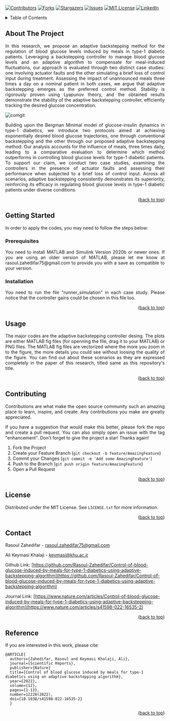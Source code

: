 <!-- Improved compatibility of back to top link: See: https://github.com/othneildrew/Best-README-Template/pull/73 -->
<a name="readme-top"></a>
<!--
*** Thanks for checking out the Best-README-Template. If you have a suggestion
*** that would make this better, please fork the repo and create a pull request
*** or simply open an issue with the tag "enhancement".
*** Don't forget to give the project a star!
*** Thanks again! Now go create something AMAZING! :D
-->



<!-- PROJECT SHIELDS -->
<!--
*** I'm using markdown "reference style" links for readability.
*** Reference links are enclosed in brackets [ ] instead of parentheses ( ).
*** See the bottom of this document for the declaration of the reference variables
*** for contributors-url, forks-url, etc. This is an optional, concise syntax you may use.
*** https://www.markdownguide.org/basic-syntax/#reference-style-links
-->
[![Contributors][contributors-shield]][contributors-url]
[![Forks][forks-shield]][forks-url]
[![Stargazers][stars-shield]][stars-url]
[![Issues][issues-shield]][issues-url]
[![MIT License][license-shield]][license-url]
[![LinkedIn][linkedin-shield]][linkedin-url]


<!-- TABLE OF CONTENTS -->
<details>
  <summary>Table of Contents</summary>
  <ol>
    <li>
      <a href="#about-the-project">About The Project</a>
    </li>
    <li>
      <a href="#getting-started">Getting Started</a>
      <ul>
        <li><a href="#prerequisites">Prerequisites</a></li>
        <li><a href="#installation">Installation</a></li>
      </ul>
    </li>
    <li><a href="#usage">Usage</a></li>
    <li><a href="#contributing">Contributing</a></li>
    <li><a href="#license">License</a></li>
    <li><a href="#contact">Contact</a></li>
    <li><a href="#Reference">Reference</a></li>
  </ol>
</details>



<!-- ABOUT THE PROJECT -->
## About The Project

<div align="justify"> In this research, we propose an adaptive backstepping method for the regulation of blood glucose levels induced by meals in type-1 diabetic patients. Leveraging a backstepping controller to manage blood glucose levels and an adaptive algorithm to compensate for meal-induced fluctuations, our approach is evaluated through two distinct case studies: one involving actuator faults and the other simulating a brief loss of control input during treatment. Assessing the impact of unannounced meals three times a day on a nominal patient in both cases, we argue that adaptive backstepping emerges as the preferred control method. Stability is rigorously proven using Lyapunov theory, and the obtained results demonstrate the stability of the adaptive backstepping controller, efficiently tracking the desired glucose concentration. </div>

![comgit](https://media.springernature.com/full/springer-static/image/art%3A10.1038%2Fs41598-022-16535-2/MediaObjects/41598_2022_16535_Fig1_HTML.png?as=webp)

<div align="justify"> Building upon the Bergman Minimal model of glucose-insulin dynamics in type-1 diabetics, we introduce two protocols aimed at achieving exponentially desired blood glucose trajectories, one through conventional backstepping and the other through our proposed adaptive backstepping method. Our analysis accounts for the influence of meals, three times daily, leading to a comparative evaluation to determine which method outperforms in controlling blood glucose levels for type-1 diabetic patients. To support our claim, we conduct two case studies, examining the controllers in the presence of actuator faults and assessing their performance when subjected to a brief loss of control input. Across all scenarios, adaptive backstepping consistently demonstrates its superiority, reinforcing its efficacy in regulating blood glucose levels in type-1 diabetic patients under diverse conditions. </div>

<p align="right">(<a href="#readme-top">back to top</a>)</p>



<!-- GETTING STARTED -->
## Getting Started

In order to apply the codes, you may need to follow the steps below:


<!-- PREREQUISITES -->
### Prerequisites

<div align="justify"> You need to install MATLAB and Simulink Version 2020b or newer ones. If you are using an older version of MATLAB, please let me know at rasoul.zahedifar75@gmail.com to provide you with a save as compatible to your version. </div>



<!-- INSTALLATION -->
### Installation

<div align="justify"> You need to run the file "runner_simulation" in each case study. Please notice that the controller gains could be chosen in this file too. </div>


<p align="right">(<a href="#readme-top">back to top</a>)</p>



<!-- USAGE EXAMPLES -->
## Usage

<div align="justify"> The major codes are the adaptive backstepping controller desing. The plots are either MATLAB fig files (for openning the file, drag it to your MATLAB) or PNG files. The MATLAB fig files are vectorized where the more you zoom in to the figure, the more details you could see without loosing the quality of the figure. You can find out about these scenarios as they are expressed completely in the paper of this research, titled same as this repository's title. </div>

<p align="right">(<a href="#readme-top">back to top</a>)</p>



<!-- CONTRIBUTING -->
## Contributing

<div align="justify"> Contributions are what make the open source community such an amazing place to learn, inspire, and create. Any contributions you make are greatly appreciated.

If you have a suggestion that would make this better, please fork the repo and create a pull request. You can also simply open an issue with the tag "enhancement".
Don't forget to give the project a star! Thanks again!

1. Fork the Project
2. Create your Feature Branch (`git checkout -b feature/AmazingFeature`)
3. Commit your Changes (`git commit -m 'Add some AmazingFeature'`)
4. Push to the Branch (`git push origin feature/AmazingFeature`)
5. Open a Pull Request </div>

<p align="right">(<a href="#readme-top">back to top</a>)</p>



<!-- LICENSE -->
## License

Distributed under the MIT License. See `LICENSE.txt` for more information.

<p align="right">(<a href="#readme-top">back to top</a>)</p>



<!-- CONTACT -->
## Contact

Rasoul Zahedifar - rasoul.zahedifar75@gmail.com

Ali Keymasi Khalaji - keymasi@khu.ac.ir

Github Link: [https://github.com/Rasoul-Zahedifar/Control-of-blood-glucose-induced-by-meals-for-type-1-diabetics-using-adaptive-backstepping-algorithm](https://github.com/Rasoul-Zahedifar/Control-of-blood-glucose-induced-by-meals-for-type-1-diabetics-using-adaptive-backstepping-algorithm)

Journal Link: [https://www.nature.com/articles/Control-of-blood-glucose-induced-by-meals-for-type-1-diabetics-using-adaptive-backstepping-algorithm](https://www.nature.com/articles/s41598-022-16535-2)

<p align="right">(<a href="#readme-top">back to top</a>)</p>



<!-- REFERENCE -->
## Reference

If you are interested in this work, please cite:

```
@ARTICLE{
  authors={Zahedifar, Rasoul and Keymasi Khalaji, Ali},
  journal={Scientific Reports},
  publisher={Nature}
  title={Control of blood glucose induced by meals for type-1 diabetics using an adaptive backstepping algorithm}, 
  year={2022},
  volume={12},
  pages={1-13},
  number=12228(2022),
  doi={10.1038/s41598-022-16535-2}
  }
```

<p align="right">(<a href="#readme-top">back to top</a>)</p>



<!-- MARKDOWN LINKS & IMAGES -->
<!-- https://www.markdownguide.org/basic-syntax/#reference-style-links -->
[contributors-shield]: https://img.shields.io/github/contributors/Rasoul-Zahedifar/Control-of-blood-glucose-induced-by-meals-for-type-1-diabetics-using-adaptive-backstepping-algorithm.svg?style=for-the-badge
[contributors-url]: https://github.com/Rasoul-Zahedifar/Control-of-blood-glucose-induced-by-meals-for-type-1-diabetics-using-adaptive-backstepping-algorithm/graphs/contributors
[forks-shield]: https://img.shields.io/github/forks/Rasoul-Zahedifar/Control-of-blood-glucose-induced-by-meals-for-type-1-diabetics-using-adaptive-backstepping-algorithm.svg?style=for-the-badge
[forks-url]: https://github.com/Rasoul-Zahedifar/Control-of-blood-glucose-induced-by-meals-for-type-1-diabetics-using-adaptive-backstepping-algorithm/network/members
[stars-shield]: https://img.shields.io/github/stars/Rasoul-Zahedifar/Control-of-blood-glucose-induced-by-meals-for-type-1-diabetics-using-adaptive-backstepping-algorithm.svg?style=for-the-badge
[stars-url]: https://github.com/Rasoul-Zahedifar/Control-of-blood-glucose-induced-by-meals-for-type-1-diabetics-using-adaptive-backstepping-algorithm/stargazers
[issues-shield]: https://img.shields.io/github/issues/Rasoul-Zahedifar/Control-of-blood-glucose-induced-by-meals-for-type-1-diabetics-using-adaptive-backstepping-algorithm.svg?style=for-the-badge
[issues-url]: https://github.com/Rasoul-Zahedifar/Control-of-blood-glucose-induced-by-meals-for-type-1-diabetics-using-adaptive-backstepping-algorithm/issues
[license-shield]: https://img.shields.io/github/license/Rasoul-Zahedifar/Control-of-blood-glucose-induced-by-meals-for-type-1-diabetics-using-adaptive-backstepping-algorithm.svg?style=for-the-badge
[license-url]: https://github.com/Rasoul-Zahedifar/Control-of-blood-glucose-induced-by-meals-for-type-1-diabetics-using-adaptive-backstepping-algorithm/blob/master/LICENSE.txt
[linkedin-shield]: https://img.shields.io/badge/-LinkedIn-black.svg?style=for-the-badge&logo=linkedin&colorB=555
[linkedin-url]: https://linkedin.com/in/rasoul-zahedifar
